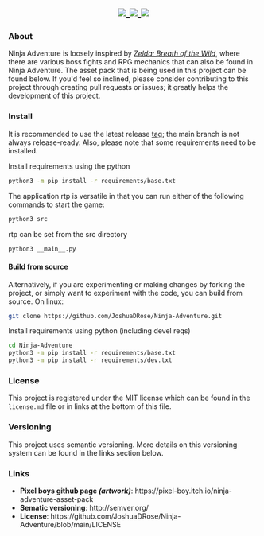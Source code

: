 <div align="center">
    <h1>
    <a href="https://joshuadrose.github.io/Ninja-Adventure/">
        <img src="https://img.shields.io/website?down_color=lightgrey&down_message=offline&style=for-the-badge&up_color=yellow&up_message=online&url=https%3A%2F%2Fjoshuadrose.github.io%2FNinja-Adventure%2F">
    </a>
    <a href="https://github.com/JoshuaDRose/Ninja-Adventure/blob/main/LICENSE">
        <img src="https://img.shields.io/github/license/JoshuaDRose/Ninja-Adventure?color=9cf&style=for-the-badge">
    </a>
    <a href="https://github.com/JoshuaDRose/Ninja-Adventure/releases">
        <img src='https://img.shields.io/github/v/release/JoshuaDRose/ninja-adventure?include_prereleases&sort=semver&style=for-the-badge'>
    </a>
    </h1>
</div>


<h3>About</h3>
<p align="left">
Ninja Adventure is loosely inspired by <a href="https://www.zelda.com/breath-of-the-wild/"><i>Zelda: Breath of the Wild</i></a>, where there are various boss fights and
RPG mechanics that can also be found in Ninja Adventure. The asset pack that is being used
in this project can be found below. If you'd feel so inclined, please consider contributing to 
this project through creating pull requests or issues; it greatly helps the development of this project.
</p>

<h3>Install</h3>
It is recommended to use the latest release <a href=https://github.com/JoshuaDRose/Ninja-Adventure/tags>tag</a>;
 the main branch is not always release-ready.
Also, please note that some requirements need to be installed.

Install requirements using the python
```sh
python3 -m pip install -r requirements/base.txt
```

The application rtp is versatile in that you can run either of the following commands to start the game:
```sh
python3 src
```
rtp can be set from the src directory
```sh
python3 __main__.py
```

<h4>Build from source</h4>
Alternatively, if you are experimenting or making changes by forking the project, or simply want 
to experiment with the code, you can build from source.
On linux:

```sh
git clone https://github.com/JoshuaDRose/Ninja-Adventure.git
```

Install requirements using python (including devel reqs)
```sh
cd Ninja-Adventure
python3 -m pip install -r requirements/base.txt
python3 -m pip install -r requirements/dev.txt
```


<h3>License</h3>
<p align="left">
This project is registered under the MIT license which can be found in the <code>license.md</code> file or in links at the bottom of this file.
</p>

<p align="left">
<h3>Versioning</h3>
This project uses semantic versioning. More details on this versioning system can be found in the links section below.
</p>

<p align="left">
<h3>Links</h3>
<ul>
<li><b>Pixel boys github page <i>(artwork)</i></b>: https://pixel-boy.itch.io/ninja-adventure-asset-pack </li>
<li><b>Sematic versioning</b>: http://semver.org/</li>
<li><b>License</b>: https://github.com/JoshuaDRose/Ninja-Adventure/blob/main/LICENSE</li>
